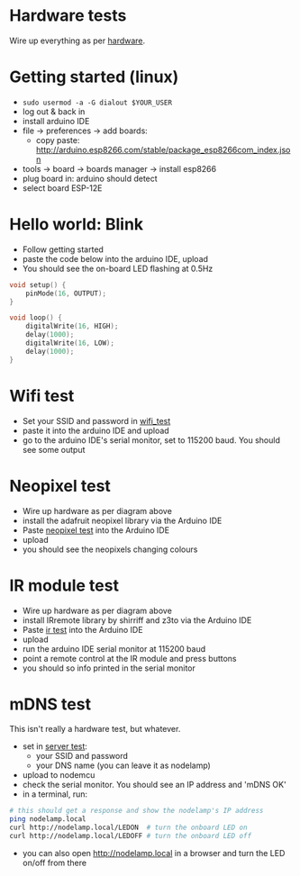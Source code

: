 # Hardware tests

Wire up everything as per [hardware](../hardware.md).

# Getting started (linux)
- `sudo usermod -a -G dialout $YOUR_USER`
- log out & back in
- install arduino IDE
- file -> preferences -> add boards:
    - copy paste: http://arduino.esp8266.com/stable/package_esp8266com_index.json
- tools -> board -> boards manager -> install esp8266
- plug board in: arduino should detect
- select board ESP-12E

# Hello world: Blink
- Follow getting started
- paste the code below into the arduino IDE, upload
- You should see the on-board LED flashing at 0.5Hz

```cpp
void setup() {
    pinMode(16, OUTPUT);
}

void loop() {
    digitalWrite(16, HIGH);
    delay(1000);
    digitalWrite(16, LOW);
    delay(1000);
}
```

# Wifi test
- Set your SSID and password in [wifi_test](./wifi_test.ino)
- paste it into the arduino IDE and upload
- go to the arduino IDE's serial monitor, set to 115200 baud. You should see
  some output

# Neopixel test
- Wire up hardware as per diagram above
- install the adafruit neopixel library via the Arduino IDE
- Paste [neopixel test](./neopixel_test.ino) into the Arduino IDE
- upload
- you should see the neopixels changing colours

# IR module test
- Wire up hardware as per diagram above
- install IRremote library by shirriff and z3to via the Arduino IDE
- Paste [ir test](./ir_test.ino) into the Arduino IDE
- upload
- run the arduino IDE serial monitor at 115200 baud
- point a remote control at the IR module and press buttons
- you should so info printed in the serial monitor

# mDNS test
This isn't really a hardware test, but whatever.

- set in [server test](./server_test.ino):
    - your SSID and password
    - your DNS name (you can leave it as nodelamp)
- upload to nodemcu
- check the serial monitor. You should see an IP address and 'mDNS OK'
- in a terminal, run:
```sh
# this should get a response and show the nodelamp's IP address
ping nodelamp.local
curl http://nodelamp.local/LEDON  # turn the onboard LED on
curl http://nodelamp.local/LEDOFF # turn the onboard LED off
```
- you can also open http://nodelamp.local in a browser and turn the LED on/off
  from there
